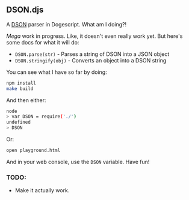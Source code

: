 ## DSON.djs

A [DSON](http://dogeon.org/) parser in Dogescript. What am I doing?!

*Mega* work in progress. Like, it doesn't even really work yet. But here's some docs for what it will do:

* `DSON.parse(str)` - Parses a string of DSON into a JSON object
* `DSON.stringify(obj)` - Converts an object into a DSON string

You can see what I have so far by doing:

```bash
npm install
make build
```

And then either:

```bash
node
> var DSON = require('./')
undefined
> DSON
```

Or:

```bash
open playground.html
```

And in your web console, use the `DSON` variable. Have fun!

### TODO:

* Make it actually work.
